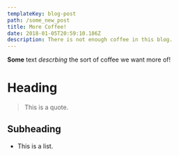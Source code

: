 ```yaml
---
templateKey: blog-post
path: /some_new_post
title: More Coffee!
date: 2018-01-05T20:59:10.186Z
description: There is not enough coffee in this blog.
---
```

**Some** text _descrbing_ the sort of coffee we want more of!

# Heading

> This is a quote.

## Subheading

* This is a list.
